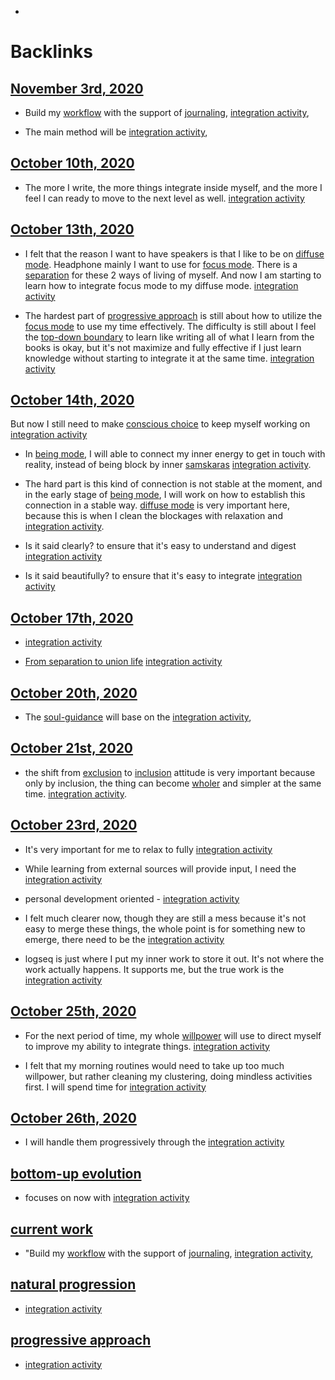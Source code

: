 - 

# Backlinks
## [November 3rd, 2020](<November 3rd, 2020.md>)
- Build my [workflow](<workflow.md>) with the support of [journaling](<journaling.md>), [integration activity](<integration activity.md>),

- The main method will be [integration activity](<integration activity.md>),

## [October 10th, 2020](<October 10th, 2020.md>)
- The more I write, the more things integrate inside myself, and the more I feel I can ready to move to the next level as well. [integration activity](<integration activity.md>)

## [October 13th, 2020](<October 13th, 2020.md>)
- I felt that the reason I want to have speakers is that I like to be on [diffuse mode](<diffuse mode.md>). Headphone mainly I want to use for [focus mode](<focus mode.md>). There is a [separation](<separation.md>) for these 2 ways of living of myself. And now I am starting to learn how to integrate focus mode to my diffuse mode. [integration activity](<integration activity.md>)

- The hardest part of [progressive approach](<progressive approach.md>) is still about how to utilize the [focus mode](<focus mode.md>) to use my time effectively. The difficulty is still about I feel the [top-down boundary](<top-down boundary.md>) to learn like writing all of what I learn from the books is okay, but it's not maximize and fully effective if I just learn knowledge without starting to integrate it at the same time. [integration activity](<integration activity.md>)

## [October 14th, 2020](<October 14th, 2020.md>)
But now I still need to make [conscious choice](<conscious choice.md>) to keep myself working on [integration activity](<integration activity.md>)

- In [being mode](<being mode.md>), I will able to connect my inner energy to get in touch with reality, instead of being block by inner [samskaras](<samskaras.md>) [integration activity](<integration activity.md>).

- The hard part is this kind of connection is not stable at the moment, and in the early stage of [being mode](<being mode.md>), I will work on how to establish this connection in a stable way. [diffuse mode](<diffuse mode.md>) is very important here, because this is when I clean the blockages with relaxation and [integration activity](<integration activity.md>).

- Is it said clearly?  to ensure that it's easy to understand and digest [integration activity](<integration activity.md>)

- Is it said beautifully? to ensure that it's easy to integrate [integration activity](<integration activity.md>)

## [October 17th, 2020](<October 17th, 2020.md>)
- [integration activity](<integration activity.md>)

- [From separation to union life](<From separation to union life.md>) [integration activity](<integration activity.md>)

## [October 20th, 2020](<October 20th, 2020.md>)
- The [soul-guidance](<soul-guidance.md>) will base on the [integration activity](<integration activity.md>),

## [October 21st, 2020](<October 21st, 2020.md>)
- the shift from [exclusion](<exclusion.md>) to [inclusion](<inclusion.md>) attitude is very important because only by inclusion, the thing can become [wholer](<wholer.md>) and simpler at the same time. [integration activity](<integration activity.md>).

## [October 23rd, 2020](<October 23rd, 2020.md>)
- It's very important for me to relax to fully [integration activity](<integration activity.md>)

- While learning from external sources will provide input, I need the [integration activity](<integration activity.md>)

- personal development oriented - [integration activity](<integration activity.md>)

- I felt much clearer now, though they are still a mess because it's not easy to merge these things, the whole point is for something new to emerge, there need to be the [integration activity](<integration activity.md>)

- logseq is just where I put my inner work to store it out. It's not where the work actually happens. It supports me, but the true work is the [integration activity](<integration activity.md>)

## [October 25th, 2020](<October 25th, 2020.md>)
- For the next period of time, my whole [willpower](<willpower.md>) will use to direct myself to improve my ability to integrate things. [integration activity](<integration activity.md>)

- I felt that my morning routines would need to take up too much willpower, but rather cleaning my clustering, doing mindless activities first. I will spend time for [integration activity](<integration activity.md>)

## [October 26th, 2020](<October 26th, 2020.md>)
- I will handle them progressively through the [integration activity](<integration activity.md>)

## [bottom-up evolution](<bottom-up evolution.md>)
- focuses on now with [integration activity](<integration activity.md>)

## [current work](<current work.md>)
- "Build my [workflow](<workflow.md>) with the support of [journaling](<journaling.md>), [integration activity](<integration activity.md>),

## [natural progression](<natural progression.md>)
- [integration activity](<integration activity.md>)

## [progressive approach](<progressive approach.md>)
- [integration activity](<integration activity.md>)

